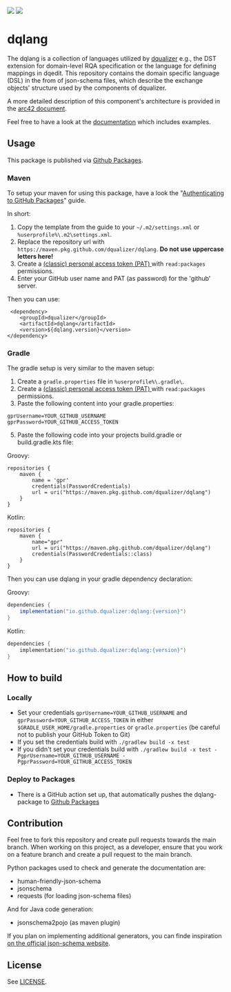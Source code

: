 [![](https://img.shields.io/badge/-Documentation-blue)](https://dqualizer.github.io/dqlang/)
[![](https://img.shields.io/github/v/tag/dqualizer/dqlang?label=version&logo=Apache)](https://github.com/dqualizer/dqlang/packages/1816902)

# dqlang

The dqlang is a collection of languages utilized by [dqualizer](https://dqualizer.github.io/) e.g., the DST extension for domain-level RQA specification or the language for defining mappings in dqedit. This repository contains the domain specific language (DSL) in the from of json-schema files, which describe the exchange objects' structure used by the components of dqualizer.

A more detailed description of this component's architecture is provided in the [arc42 document](https://dqualizer.github.io/dqualizer).

Feel free to have a look at the [documentation](https://dqualizer.github.io/dqlang/) which includes examples.

## Usage

This package is published via [Github Packages](https://github.com/features/packages).

### Maven

To setup your maven for using this package, have a look the
"[Authenticating to GitHub Packages](https://docs.github.com/en/packages/working-with-a-github-packages-registry/working-with-the-apache-maven-registry)" guide.


In short:
1. Copy the template from the guide to your `~/.m2/settings.xml` or `%userprofile%\.m2\settings.xml`.
1. Replace the repository url with `https://maven.pkg.github.com/dqualizer/dqlang`. **Do not use uppercase letters here!**
1. Create a [(classic) personal access token (PAT) ](https://github.com/settings/tokens) with `read:packages` permissions.
1. Enter your GitHub user name and PAT (as password) for the 'github' server.

Then you can use:

```
 <dependency>
    <groupId>dqualizer</groupId>
    <artifactId>dqlang</artifactId>
    <version>${dqlang.version}</version>
</dependency>
```

### Gradle

The gradle setup is very similar to the maven setup:

1. Create a `gradle.properties` file in `%userprofile%\.gradle\`.
2. Create a [(classic) personal access token (PAT) ](https://github.com/settings/tokens) with `read:packages` permissions.
3. Paste the following content into your gradle.properties:
```
gprUsername=YOUR_GITHUB_USERNAME
gprPassword=YOUR_GITHUB_ACCESS_TOKEN
```
5. Paste the following code into your projects build.gradle or build.gradle.kts file:

Groovy:

```
repositories {
	maven {
       	name = 'gpr'
       	credentials(PasswordCredentials)
       	url = uri("https://maven.pkg.github.com/dqualizer/dqlang")
	}
}
```

Kotlin:
```
repositories {
	maven {
		name="gpr"
		url = uri("https://maven.pkg.github.com/dqualizer/dqlang")
		credentials(PasswordCredentials::class)
	}
}
```

Then you can use dqlang in your gradle dependency declaration:

Groovy:
```groovy
dependencies {
    implementation("io.github.dqualizer:dqlang:{version}")
}
```

Kotlin:
```kotlin
dependencies {
	implementation("io.github.dqualizer:dqlang:{version}")
}
```

## How to build
### Locally
* Set your credentials `gprUsername=YOUR_GITHUB_USERNAME` and `gprPassword=YOUR_GITHUB_ACCESS_TOKEN` in either `$GRADLE_USER_HOME/gradle.properties` or `gradle.properties` (be careful not to publish your GitHub Token to Git)
* If you set the credentials build with `./gradlew build -x test`
* If you didn't set your credentials build with `./gradlew build -x test -PgprUsername=YOUR_GITHUB_USERNAME -PgprPassword=YOUR_GITHUB_ACCESS_TOKEN`

### Deploy to Packages
* There is a GitHub action set up, that automatically pushes the dqlang-package to [Github Packages](https://github.com/orgs/dqualizer/packages)

## Contribution

Feel free to fork this repository and create pull requests towards the main branch.
When working on this project, as a developer, ensure that you work on a feature branch and create a pull request to the main branch.

Python packages used to check and generate the documentation are:
- human-friendly-json-schema
- jsonschema
- requests (for loading json-schema files)


And for Java code generation:
- jsonschema2pojo (as maven plugin)


If you plan on implementing additional generators, you can finde inspiration [on the official json-schema website](https://json-schema.org/implementations.html#code-generators).

## License

See [LICENSE](LICENSE).

